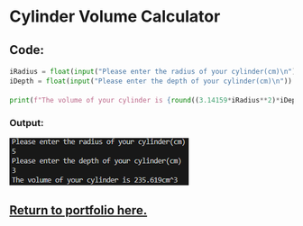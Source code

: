 # Cylinder Volume Calculator

## Code:
```python
iRadius = float(input("Please enter the radius of your cylinder(cm)\n"))
iDepth = float(input("Please enter the depth of your cylinder(cm)\n"))

print(f"The volume of your cylinder is {round((3.14159*iRadius**2)*iDepth, 3)}cm^3")
```

### Output:
![An image containing the output of the code.](bin/CalculatorOutput.png)

## [Return to portfolio here.](README.md)